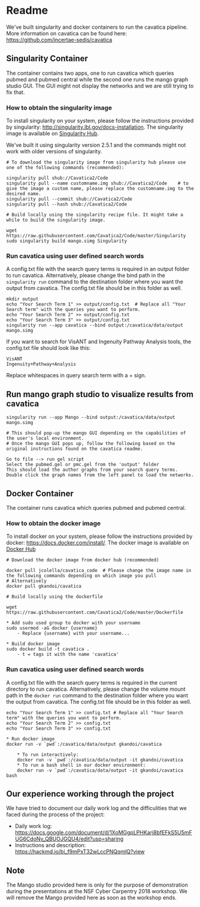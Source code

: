 # Readme

We've built singularity and docker containers to run the cavatica pipeline. More information on cavatica can be found here: https://github.com/incertae-sedis/cavatica

## Singularity Container

The container contains two apps, one to run cavatica which queries pubmed and pubmed central while the second one runs the mango graph studio GUI. The GUI might not display the networks and we are still trying to fix that.

### How to obtain the singularity image

To install singularity on your system, please follow the instructions provided by singularity: http://singularity.lbl.gov/docs-installation. The singularity image is available on [Singularity Hub](https://www.singularity-hub.org/collections/1341).

We've built it using singularity version 2.5.1 and the commands might not work with older versions of singularity.

```
# To download the singularity image from singularity hub please use one of the following commands (recommended):

singularity pull shub://Cavatica2/Code
singularity pull --name customname.img shub://Cavatica2/Code	# to give the image a custom name, please replace the customname.img to the desired name.
singularity pull --commit shub://Cavatica2/Code
singularity pull --hash shub://Cavatica2/Code
```

```
# Build locally using the singularity recipe file. It might take a while to build the singularity image.

wget https://raw.githubusercontent.com/Cavatica2/Code/master/Singularity
sudo singularity build mango.simg Singularity
```

### Run cavatica using user defined search words

A config.txt file with the search query terms is required in an output folder to run cavatica. Alternatively, please change the bind path in the `singularity run` command to the destination folder where you want the output from cavatica. The config.txt file should be in this folder as well.

```
mkdir output
echo "Your Search Term 1" >> output/config.txt	# Replace all "Your Search term" with the queries you want to perform.
echo "Your Search Term 2" >> output/config.txt
echo "Your Search Term 3" >> output/config.txt
singularity run --app cavatica --bind output:/cavatica/data/output mango.simg
```

If you want to search for VisANT and Ingenuity Pathway Analysis tools, the config.txt file should look like this:

```
VisANT
Ingenuity+Pathway+Analysis
```

Replace whitespaces in query search term with a + sign.

## Run mango graph studio to visualize results from cavatica

```
singularity run --app Mango --bind output:/cavatica/data/output mango.simg

# This should pop-up the mango GUI depending on the capabilities of the user's local environment.
# Once the mango GUI pops up, follow the following based on the original instructions found on the cavatica readme.

Go to file --> run gel script
Select the pubmed.gel or pmc.gel from the 'output' folder
This should load the author graphs from your search query terms.
Double click the graph names from the left panel to load the networks.
```


## Docker Container

The container runs cavatica which queries pubmed and pubmed central.

### How to obtain the docker image

To install docker on your system, please follow the instructions provided by docker: https://docs.docker.com/install/. The docker image is available on [Docker Hub](https://hub.docker.com/r/gkandoi/cavatica/)

```
# Download the docker image from docker hub (recommended)

docker pull jcolella/cavatica_code	# Please change the image name in the following commands depending on which image you pull
# Alternatively
docker pull gkandoi/cavatica
```

```
# Build locally using the dockerfile

wget https://raw.githubusercontent.com/Cavatica2/Code/master/Dockerfile

* Add sudo used group to docker with your username
sudo usermod -aG docker {username}
    - Replace {username} with your username...

* Build docker image
sudo docker build -t cavatica .
    - t = tags it with the name 'cavatica'
```

### Run cavatica using user defined search words

A config.txt file with the search query terms is required in the current directory to run cavatica. Alternatively, please change the volume mount path in the `docker run` command to the destination folder where you want the output from cavatica. The config.txt file should be in this folder as well.

```
echo "Your Search Term 1" >> config.txt	# Replace all "Your Search term" with the queries you want to perform.
echo "Your Search Term 2" >> config.txt
echo "Your Search Term 3" >> config.txt

* Run docker image
docker run -v `pwd`:/cavatica/data/output gkandoi/cavatica

    * To run interactively:
	docker run -v `pwd`:/cavatica/data/output -it gkandoi/cavatica
    * To run a bash shell in our docker environment:
    docker run -v `pwd`:/cavatica/data/output -it gkandoi/cavatica bash
```

## Our experience working through the project

We have tried to document our daily work log and the difficulities that we faced during the process of the project:

* Daily work log: https://docs.google.com/document/d/1XoMGgpLPHKarj8bfEFkS5U5mFUG6CdoNv_QBUOJGQU4/edit?usp=sharing
* Instructions and description: https://hackmd.io/bi_f9mPxT32wLccPNQqmlQ?view

## Note

The Mango studio provided here is only for the purpose of demonstration during the presentations at the NSF Cyber Carpentry 2018 workshop. We will remove the Mango provided here as soon as the workshop ends.